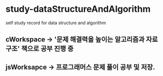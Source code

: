# study-dataStructureAndAlgorithm

self study record for data structure and algorithm

## cWorkspace &rarr; '문제 해결력을 높이는 알고리즘과 자료 구조' 책으로 공부 진행 중

## jsWorksapce &rarr; 프로그래머스 문제 풀이 공부 및 저장.
